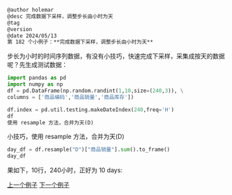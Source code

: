 
```markdown
@author holemar
@desc 完成数据下采样，调整步长由小时为天
@tag
@version 
@date 2024/05/13
第 182 个小例子：**完成数据下采样，调整步长由小时为天**
```

步长为小时的时间序列数据，有没有小技巧，快速完成下采样，采集成按天的数据呢？先生成测试数据：

```python
import pandas as pd
import numpy as np
df = pd.DataFrame(np.random.randint(1,10,size=(240,3)), \
columns = ['商品编码','商品销量','商品库存'])
```

```python
df.index = pd.util.testing.makeDateIndex(240,freq='H')
df
使用 resample 方法，合并为天(D)
```

小技巧，使用 resample 方法，合并为天(D)
```python
day_df = df.resample("D")["商品销量"].sum().to_frame()
day_df
```

果如下，10行，240小时，正好为 10 days:


[上一个例子](181.md)    [下一个例子](183.md)